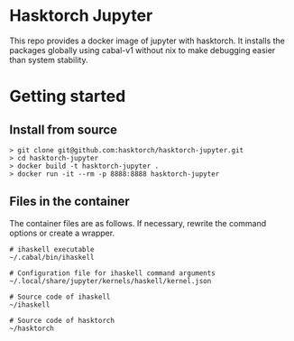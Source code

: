 # Hasktorch Jupyter

This repo provides a docker image of jupyter with hasktorch.
It installs the packages globally using cabal-v1 without nix to make debugging easier than system stability.

# Getting started

## Install from source

```
> git clone git@github.com:hasktorch/hasktorch-jupyter.git
> cd hasktorch-jupyter
> docker build -t hasktorch-jupyter .
> docker run -it --rm -p 8888:8888 hasktorch-jupyter
```

## Files in the container

The container files are as follows. If necessary, rewrite the command options or create a wrapper.

```
# ihaskell executable
~/.cabal/bin/ihaskell

# Configuration file for ihaskell command arguments
~/.local/share/jupyter/kernels/haskell/kernel.json

# Source code of ihaskell
~/ihaskell

# Source code of hasktorch
~/hasktorch
```
